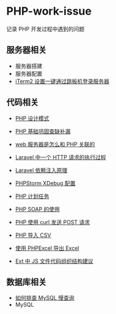 # PHP-work-issue
记录 PHP 开发过程中遇到的问题
## 服务器相关
* 服务器搭建
* 服务器配置
* [iTerm2 设置一键通过跳板机登录服务器](https://github.com/zyfoolboy/PHP-work-issues/blob/master/page/service/iTerm2%20%E8%AE%BE%E7%BD%AE%E4%B8%80%E9%94%AE%E9%80%9A%E8%BF%87%E8%B7%B3%E6%9D%BF%E6%9C%BA%E7%99%BB%E5%BD%95%E6%9C%8D%E5%8A%A1%E5%99%A8.md)

## 代码相关
* [PHP 设计模式](https://github.com/zyfoolboy/PHP-work-issues/blob/master/page/PHP%20%E6%9E%B6%E6%9E%84.md)

* [PHP 基础巩固查缺补漏](https://github.com/zyfoolboy/PHP-work-issues/blob/master/page/201805/PHP%20%E5%B7%A9%E5%9B%BA%E5%9F%BA%E7%A1%80%E6%9F%A5%E7%BC%BA%E8%A1%A5%E6%BC%8F.md)

* [web 服务器是怎么和 PHP 关联的](https://github.com/zyfoolboy/PHP-work-issues/blob/master/page/201804/web%20%E6%9C%8D%E5%8A%A1%E5%99%A8%E6%98%AF%E6%80%8E%E4%B9%88%E5%92%8C%20PHP%20%E5%85%B3%E8%81%94%E7%9A%84.md)

* [Laravel 中一个 HTTP 请求的执行过程](https://github.com/zyfoolboy/PHP-work-issues/blob/master/page/201804/Laravel%20%E4%B8%AD%E4%B8%80%E4%B8%AA%20HTTP%20%E8%AF%B7%E6%B1%82%E7%9A%84%E6%89%A7%E8%A1%8C%E8%BF%87%E7%A8%8B.md)

* [Laravel 依赖注入原理](https://github.com/zyfoolboy/PHP-work-issues/blob/master/page/201804/Laravel%20%E4%BE%9D%E8%B5%96%E6%B3%A8%E5%85%A5%E5%8E%9F%E7%90%86.md)

* [PHPStorm XDebug 配置](https://github.com/zyfoolboy/PHP-work-issue/blob/master/page/PHPStrom%2BMAMP%2BXDebug%20%E9%85%8D%E7%BD%AE.md)

* [PHP 计划任务](https://github.com/zyfoolboy/PHP-work-issue/blob/master/page/PHP%20%E8%AE%A1%E5%88%92%E4%BB%BB%E5%8A%A1.md)

* [PHP SOAP 的使用](https://github.com/zyfoolboy/PHP-work-issue/blob/master/page/PHP%20SOAP%20%E7%9A%84%E4%BD%BF%E7%94%A8.md)

* [PHP 使用 curl 发送 POST 请求](https://github.com/zyfoolboy/PHP-work-issue/blob/master/page/PHP%20%E4%BD%BF%E7%94%A8%20curl%20%E5%8F%91%E9%80%81%20POST%20%E8%AF%B7%E6%B1%82.md)

* [PHP 导入 CSV](https://github.com/zyfoolboy/PHP-work-issue/blob/master/page/PHP%20%E5%AF%BC%E5%85%A5%20CSV.md)

* [使用 PHPExcel 导出 Excel](https://github.com/zyfoolboy/PHP-work-issues/blob/master/page/%E4%BD%BF%E7%94%A8%20PHPExcel%20%E5%AF%BC%E5%87%BA%20Excel.md)

* [Ext 中 JS 文件代码组织结构建议](https://github.com/zyfoolboy/PHP-work-issues/blob/master/page/JS%20%E6%96%87%E4%BB%B6%E4%BB%A3%E7%A0%81%E7%BB%84%E7%BB%87%E7%BB%93%E6%9E%84%E5%BB%BA%E8%AE%AE.md)
## 数据库相关

* [如何排查 MySQL 慢查询](https://github.com/zyfoolboy/PHP-work-issues/blob/master/page/201804/%E5%A6%82%E4%BD%95%E6%8E%92%E6%9F%A5%20MySQL%20%E6%85%A2%E6%9F%A5%E8%AF%A2.md)
* MySQL


